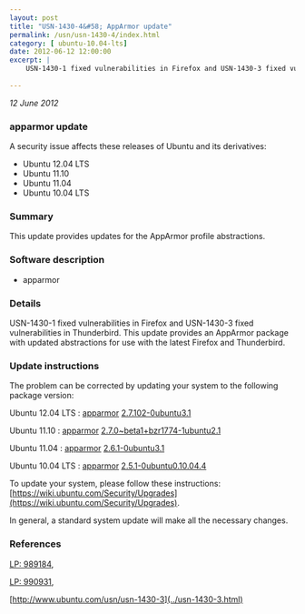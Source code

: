 ```yaml
---
layout: post
title: "USN-1430-4&#58; AppArmor update"
permalink: /usn/usn-1430-4/index.html
category: [ ubuntu-10.04-lts]
date: 2012-06-12 12:00:00
excerpt: |
    USN-1430-1 fixed vulnerabilities in Firefox and USN-1430-3 fixed vulnerabilities in Thunderbird. This update provides an AppArmor package with updated abstractions for use with the latest Firefox and Thunderbird. 
    
--- 
```

 
 

*12 June 2012*

### apparmor update

A security issue affects these releases of Ubuntu and its derivatives:

* Ubuntu 12.04 LTS
* Ubuntu 11.10
* Ubuntu 11.04
* Ubuntu 10.04 LTS

### Summary

This update provides updates for the AppArmor profile abstractions. 

### Software description

* apparmor 

### Details

USN-1430-1 fixed vulnerabilities in Firefox and USN-1430-3 fixed vulnerabilities in Thunderbird. This update provides an AppArmor package with updated abstractions for use with the latest Firefox and Thunderbird. 

### Update instructions

The problem can be corrected by updating your system to the following package version:

Ubuntu 12.04 LTS
 : [apparmor](https://launchpad.net/ubuntu/+source/apparmor) <span> [2.7.102-0ubuntu3.1](https://launchpad.net/ubuntu/+source/apparmor/2.7.102-0ubuntu3.1) </span> 

Ubuntu 11.10
 : [apparmor](https://launchpad.net/ubuntu/+source/apparmor) <span> [2.7.0~beta1+bzr1774-1ubuntu2.1](https://launchpad.net/ubuntu/+source/apparmor/2.7.0~beta1+bzr1774-1ubuntu2.1) </span> 

Ubuntu 11.04
 : [apparmor](https://launchpad.net/ubuntu/+source/apparmor) <span> [2.6.1-0ubuntu3.1](https://launchpad.net/ubuntu/+source/apparmor/2.6.1-0ubuntu3.1) </span> 

Ubuntu 10.04 LTS
 : [apparmor](https://launchpad.net/ubuntu/+source/apparmor) <span> [2.5.1-0ubuntu0.10.04.4](https://launchpad.net/ubuntu/+source/apparmor/2.5.1-0ubuntu0.10.04.4) </span> 

To update your system, please follow these instructions: [https://wiki.ubuntu.com/Security/Upgrades](https://wiki.ubuntu.com/Security/Upgrades).

In general, a standard system update will make all the necessary changes. 

### References

 
 [LP: 989184](https://launchpad.net/bugs/989184), 

 [LP: 990931](https://launchpad.net/bugs/990931), 

 [http://www.ubuntu.com/usn/usn-1430-3](../usn-1430-3.html)
 

